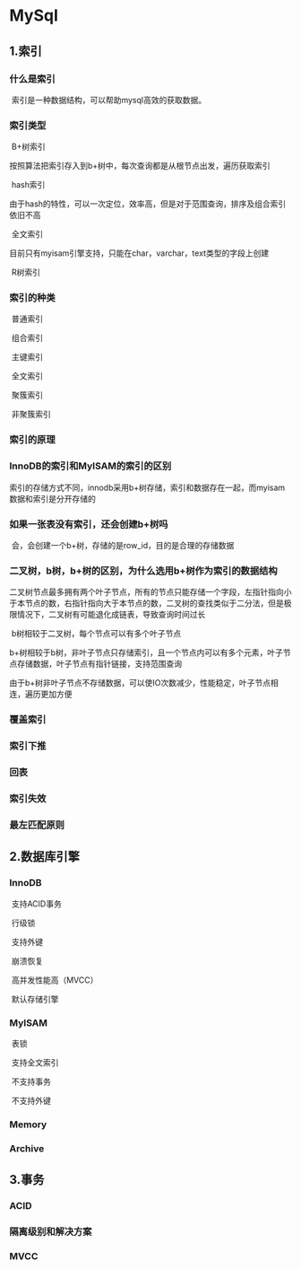 # MySql

## 1.索引

### 	什么是索引

​		索引是一种数据结构，可以帮助mysql高效的获取数据。

### 	索引类型

​		B+树索引

​			按照算法把索引存入到b+树中，每次查询都是从根节点出发，遍历获取索引

​		hash索引

​			由于hash的特性，可以一次定位，效率高，但是对于范围查询，排序及组合索引依旧不高

​		全文索引

​			目前只有myisam引擎支持，只能在char，varchar，text类型的字段上创建

​		R树索引

### 	索引的种类

​		普通索引

​		组合索引

​		主键索引

​		全文索引

​		聚簇索引

​		非聚簇索引

### 	索引的原理

### InnoDB的索引和MyISAM的索引的区别

​	索引的存储方式不同，innodb采用b+树存储，索引和数据存在一起，而myisam数据和索引是分开存储的

### 如果一张表没有索引，还会创建b+树吗

​	会，会创建一个b+树，存储的是row_id，目的是合理的存储数据

### 二叉树，b树，b+树的区别，为什么选用b+树作为索引的数据结构

​	二叉树节点最多拥有两个叶子节点，所有的节点只能存储一个字段，左指针指向小于本节点的数，右指针指向大于本节点的数，二叉树的查找类似于二分法，但是极限情况下，二叉树有可能退化成链表，导致查询时间过长

​	b树相较于二叉树，每个节点可以有多个叶子节点

​	b+树相较于b树，非叶子节点只存储索引，且一个节点内可以有多个元素，叶子节点存储数据，叶子节点有指针链接，支持范围查询

由于b+树非叶子节点不存储数据，可以使IO次数减少，性能稳定，叶子节点相连，遍历更加方便

### 覆盖索引

### 索引下推

### 回表

### 索引失效

### 最左匹配原则

## 2.数据库引擎

### 	InnoDB

​		支持ACID事务

​		行级锁

​		支持外键

​		崩溃恢复

​		高并发性能高（MVCC）

​		默认存储引擎

### 	MyISAM

​		表锁

​		支持全文索引

​		不支持事务

​		不支持外键

### 	Memory

### 	Archive

## 3.事务

### ACID

### 隔离级别和解决方案

### MVCC